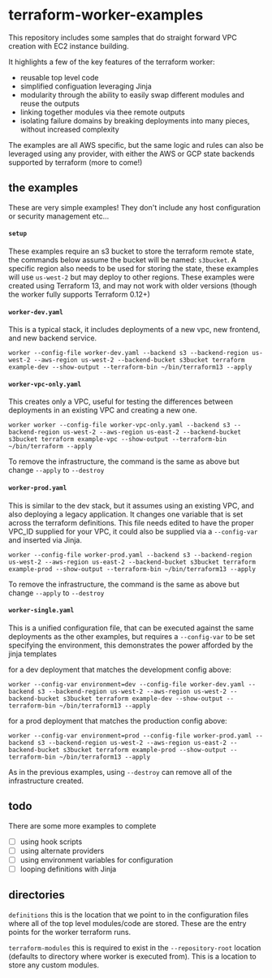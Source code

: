 # terraform-worker-examples
This repository includes some samples that do straight forward VPC creation with EC2 instance building.

It highlights a few of the key features of the terraform worker:
- reusable top level code
- simplified configuation leveraging Jinja
- modularity through the ability to easily swap different modules and reuse the outputs
- linking together modules via thee remote outputs
- isolating failure domains by breaking deployments into many pieces, without increased complexity

The examples are all AWS specific, but the same logic and rules can also be leveraged using any provider, with either the AWS or GCP state backends supported by terraform (more to come!)

## the examples
These are very simple examples! They don't include any host configuration or security management etc...

#### `setup`

These examples require an s3 bucket to store the terraform remote state, the commands below assume the bucket will be named: `s3bucket`. A specific region also needs to be used for storing the state, these examples will use `us-west-2` but may deploy to other regions. These examples were created using Terraform 13, and may not work with older versions (though the worker fully supports Terraform 0.12+)

#### `worker-dev.yaml`

This is a typical stack, it includes deployments of a new vpc, new frontend, and new backend service.

```
worker --config-file worker-dev.yaml --backend s3 --backend-region us-west-2 --aws-region us-west-2 --backend-bucket s3bucket terraform example-dev --show-output --terraform-bin ~/bin/terraform13 --apply
```

#### `worker-vpc-only.yaml`

This creates only a VPC, useful for testing the differences between deployments in an existing VPC and creating a new one.

```
worker worker --config-file worker-vpc-only.yaml --backend s3 --backend-region us-west-2 --aws-region us-east-2 --backend-bucket s3bucket terraform example-vpc --show-output --terraform-bin ~/bin/terraform --apply
```

To remove the infrastructure, the command is the same as above but change `--apply` to `--destroy`


#### `worker-prod.yaml`

This is similar to the dev stack, but it assumes using an existing VPC, and also deploying a legacy application. It changes one variable that is set across the terraform definitions. This file needs edited to have the proper VPC_ID supplied for your VPC, it could also be supplied via a `--config-var` and inserted via Jinja.

```
worker --config-file worker-prod.yaml --backend s3 --backend-region us-west-2 --aws-region us-east-2 --backend-bucket s3bucket terraform example-prod --show-output --terraform-bin ~/bin/terraform13 --apply
```

To remove the infrastructure, the command is the same as above but change `--apply` to `--destroy`

#### `worker-single.yaml`

This is a unified configuration file, that can be executed against the same deployments as the other examples, but requires a `--config-var` to be set specifying the environment, this demonstrates the power afforded by the jinja templates

for a dev deployment that matches the development config above:
```
worker --config-var environment=dev --config-file worker-dev.yaml --backend s3 --backend-region us-west-2 --aws-region us-west-2 --backend-bucket s3bucket terraform example-dev --show-output --terraform-bin ~/bin/terraform13 --apply
```

for a prod deployment that matches the production config above:
```
worker --config-var environment=prod --config-file worker-prod.yaml --backend s3 --backend-region us-west-2 --aws-region us-east-2 --backend-bucket s3bucket terraform example-prod --show-output --terraform-bin ~/bin/terraform13 --apply
```

As in the previous examples, using `--destroy` can remove all of the infrastructure created.
## todo

There are some more examples to complete
- [ ] using hook scripts
- [ ] using alternate providers
- [ ] using environment variables for configuration
- [ ] looping definitions with Jinja

## directories
`definitions` this is the location that we point to in the configuration files where all of the top level modules/code are stored. These are the entry points for the worker terraform runs.

`terraform-modules` this is required to exist in the `--repository-root` location (defaults to directory where worker is executed from). This is a location to store any custom modules.

